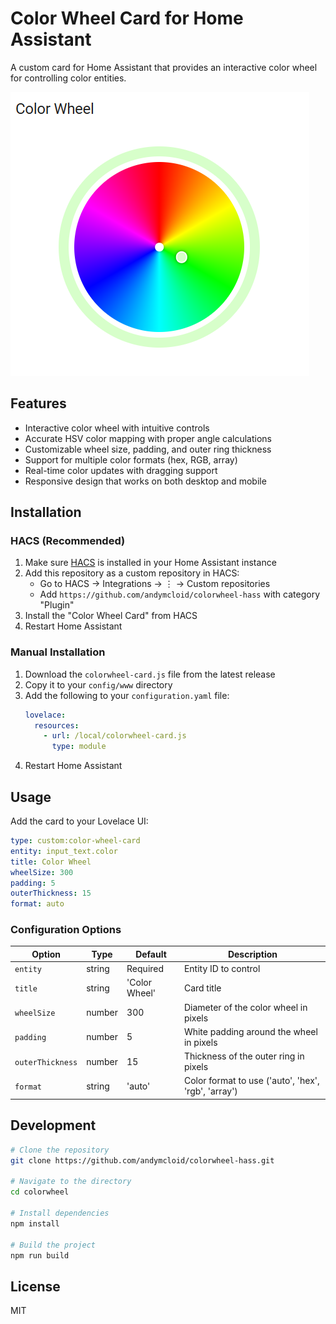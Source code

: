 # Color Wheel Card for Home Assistant

A custom card for Home Assistant that provides an interactive color wheel for controlling color entities.

![Color Wheel Card](./screenshot.png)

## Features

- Interactive color wheel with intuitive controls
- Accurate HSV color mapping with proper angle calculations
- Customizable wheel size, padding, and outer ring thickness
- Support for multiple color formats (hex, RGB, array)
- Real-time color updates with dragging support
- Responsive design that works on both desktop and mobile

## Installation

### HACS (Recommended)

1. Make sure [HACS](https://hacs.xyz/) is installed in your Home Assistant instance
2. Add this repository as a custom repository in HACS:
   - Go to HACS → Integrations → ⋮ → Custom repositories
   - Add `https://github.com/andymcloid/colorwheel-hass` with category "Plugin"
3. Install the "Color Wheel Card" from HACS
4. Restart Home Assistant

### Manual Installation

1. Download the `colorwheel-card.js` file from the latest release
2. Copy it to your `config/www` directory
3. Add the following to your `configuration.yaml` file:
   ```yaml
   lovelace:
     resources:
       - url: /local/colorwheel-card.js
         type: module
   ```
4. Restart Home Assistant

## Usage

Add the card to your Lovelace UI:

```yaml
type: custom:color-wheel-card
entity: input_text.color
title: Color Wheel
wheelSize: 300
padding: 5
outerThickness: 15
format: auto
```

### Configuration Options

| Option | Type | Default | Description |
|--------|------|---------|-------------|
| `entity` | string | Required | Entity ID to control |
| `title` | string | 'Color Wheel' | Card title |
| `wheelSize` | number | 300 | Diameter of the color wheel in pixels |
| `padding` | number | 5 | White padding around the wheel in pixels |
| `outerThickness` | number | 15 | Thickness of the outer ring in pixels |
| `format` | string | 'auto' | Color format to use ('auto', 'hex', 'rgb', 'array') |

## Development

```bash
# Clone the repository
git clone https://github.com/andymcloid/colorwheel-hass.git

# Navigate to the directory
cd colorwheel

# Install dependencies
npm install

# Build the project
npm run build
```

## License

MIT